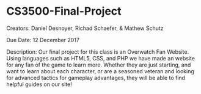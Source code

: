 # CS3500-Final-Project

Creators: Daniel Desnoyer, Richad Schaefer, & Mathew Schutz

Due Date: 12 December 2017

Description: Our final project for this class is an Overwatch Fan Website. Using languages such as HTML5, CSS, and PHP we have made an website for any fan of the game to learn more. Whether they are just starting, and want to learn about each character, or are a seasoned veteran and looking for advanced tactics for gameplay advantages, they will be able to find helpful guides on our site! 
